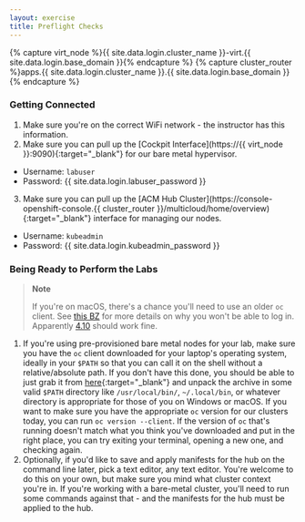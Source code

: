 ```yaml
---
layout: exercise
title: Preflight Checks
---
```

{% capture virt_node %}{{ site.data.login.cluster_name }}-virt.{{ site.data.login.base_domain }}{% endcapture %}
{% capture cluster_router %}apps.{{ site.data.login.cluster_name }}.{{ site.data.login.base_domain }}{% endcapture %}
### Getting Connected

1. Make sure you're on the correct WiFi network - the instructor has this information.
2. Make sure you can pull up the [Cockpit Interface](https://{{ virt_node }}:9090){:target="_blank"} for our bare metal hypervisor.
  - Username: `labuser`
  - Password: {{ site.data.login.labuser_password }}
3. Make sure you can pull up the [ACM Hub Cluster](https://console-openshift-console.{{ cluster_router }}/multicloud/home/overview){:target="_blank"} interface for managing our nodes.
  - Username: `kubeadmin`
  - Password: {{ site.data.login.kubeadmin_password }}

### Being Ready to Perform the Labs

> **Note**
>
> If you're on macOS, there's a chance you'll need to use an older `oc` client. See [this BZ](https://bugzilla.redhat.com/show_bug.cgi?id=2097830) for more details on why you won't be able to log in. Apparently [4.10](https://mirror.openshift.com/pub/openshift-v4/clients/ocp/stable-4.10/) should work fine.

1. If you're using pre-provisioned bare metal nodes for your lab, make sure you have the `oc` client downloaded for your laptop's operating system, ideally in your `$PATH` so that you can call it on the shell without a relative/absolute path. If you don't have this done, you should be able to just grab it from [here](https://mirror.openshift.com/pub/openshift-v4/clients/ocp/stable/){:target="_blank"} and unpack the archive in some valid `$PATH` directory like `/usr/local/bin/`, `~/.local/bin`, or whatever directory is appropriate for those of you on Windows or macOS. If you want to make sure you have the appropriate `oc` version for our clusters today, you can run `oc version --client`. If the version of `oc` that's running doesn't match what you think you've downloaded and put in the right place, you can try exiting your terminal, opening a new one, and checking again.
2. Optionally, if you'd like to save and apply manifests for the hub on the command line later, pick a text editor, any text editor. You're welcome to do this on your own, but make sure you mind what cluster context you're in. If you're working with a bare-metal cluster, you'll need to run some commands against that - and the manifests for the hub must be applied to the hub.
